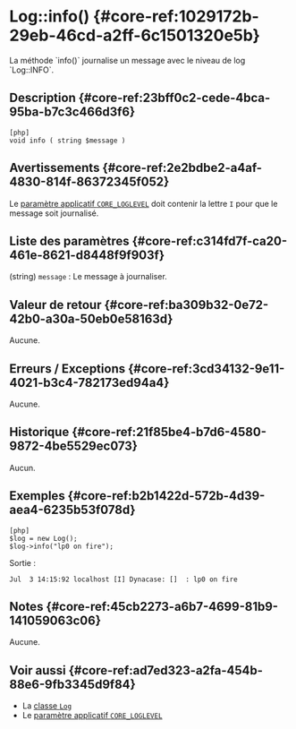 # Log::info() {#core-ref:1029172b-29eb-46cd-a2ff-6c1501320e5b}

<div markdown="1" class="short-description">
La méthode `info()` journalise un message avec le niveau de log `Log::INFO`.
</div>

## Description {#core-ref:23bff0c2-cede-4bca-95ba-b7c3c466d3f6}

    [php]
    void info ( string $message )

## Avertissements {#core-ref:2e2bdbe2-a4af-4830-814f-86372345f052}

Le [paramètre applicatif `CORE_LOGLEVEL`][CORE_LOGLEVEL] doit contenir la lettre
`I` pour que le message soit journalisé.

## Liste des paramètres {#core-ref:c314fd7f-ca20-461e-8621-d8448f9f903f}

(string) `message`
:   Le message à journaliser.

## Valeur de retour {#core-ref:ba309b32-0e72-42b0-a30a-50eb0e58163d}

Aucune.

## Erreurs / Exceptions {#core-ref:3cd34132-9e11-4021-b3c4-782173ed94a4}

Aucune.

## Historique {#core-ref:21f85be4-b7d6-4580-9872-4be5529ec073}

Aucun.

## Exemples {#core-ref:b2b1422d-572b-4d39-aea4-6235b53f078d}

    [php]
    $log = new Log();
    $log->info("lp0 on fire");

Sortie :

    Jul  3 14:15:92 localhost [I] Dynacase: []  : lp0 on fire

## Notes {#core-ref:45cb2273-a6b7-4699-81b9-141059063c06}

Aucune.

## Voir aussi {#core-ref:ad7ed323-a2fa-454b-88e6-9fb3345d9f84}

-   La [classe `Log`][log]
-   Le [paramètre applicatif `CORE_LOGLEVEL`][CORE_LOGLEVEL]

<!-- links -->
[log]: #core-ref:2b8f4534-e749-46ba-b69e-afaa470c4b5c
[CORE_LOGLEVEL]: #core-ref:c579e530-ebfd-442b-9c25-886f19507931